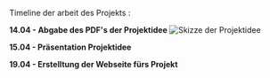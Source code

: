 Timeline der arbeit des Projekts :

**14.04 - Abgabe des PDF's der Projektidee**
![Skizze der Projektidee](https://github.com/SaraBelz/Roboterarm/commit/85b6e13d1b1a1dbc94e56b537cd01f37c0fea1ff#diff-6cb70aba4e0703f5e05d58c02848f2c52c2fbc71ba95082c76ad01df6eee68c0)

**15.04 - Präsentation Projektidee**

**19.04 - Erstelltung der Webseite fürs Projekt**


